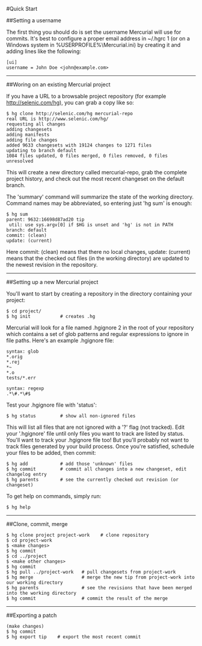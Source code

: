 #Quick Start

##Setting a username

The first thing you should do is set the username Mercurial will use for commits. It's best to configure a proper email address in ~/.hgrc 1 (or on a Windows system in %USERPROFILE%\Mercurial.ini) by creating it and adding lines like the following:

    [ui]
    username = John Doe <john@example.com>

****

##Woring on an existing Mercurial project

If you have a URL to a browsable project repository (for example http://selenic.com/hg), you can grab a copy like so:

    $ hg clone http://selenic.com/hg mercurial-repo
    real URL is http://www.selenic.com/hg/
    requesting all changes
    adding changesets
    adding manifests
    adding file changes
    added 9633 changesets with 19124 changes to 1271 files
    updating to branch default
    1084 files updated, 0 files merged, 0 files removed, 0 files unresolved
This will create a new directory called mercurial-repo, grab the complete project history, and check out the most recent changeset on the default branch.

The 'summary' command will summarize the state of the working directory. Command names may be abbreviated, so entering just 'hg sum' is enough:

    $ hg sum
    parent: 9632:16698d87ad20 tip
     util: use sys.argv[0] if $HG is unset and 'hg' is not in PATH
    branch: default
    commit: (clean)
    update: (current)
Here commit: (clean) means that there no local changes, update: (current) means that the checked out files (in the working directory) are updated to the newest revision in the repository. 

----

##Setting up a new Mercurial project

You'll want to start by creating a repository in the directory containing your project:

    $ cd project/
    $ hg init           # creates .hg
Mercurial will look for a file named .hgignore 2 in the root of your repository which contains a set of glob patterns and regular expressions to ignore in file paths. Here's an example .hgignore file:

    syntax: glob
    *.orig
    *.rej
    *~
    *.o
    tests/*.err
    
    syntax: regexp
    .*\#.*\#$
Test your .hgignore file with 'status':

    $ hg status         # show all non-ignored files
This will list all files that are not ignored with a '?' flag (not tracked). Edit your '.hgignore' file until only files you want to track are listed by status. You'll want to track your .hgignore file too! But you'll probably not want to track files generated by your build process. Once you're satisfied, schedule your files to be added, then commit:

    $ hg add            # add those 'unknown' files
    $ hg commit         # commit all changes into a new changeset, edit changelog entry
    $ hg parents        # see the currently checked out revision (or changeset)
To get help on commands, simply run:

    $ hg help

----

##Clone, commit, merge

    $ hg clone project project-work    # clone repository
    $ cd project-work
    $ <make changes>
    $ hg commit
    $ cd ../project
    $ <make other changes>
    $ hg commit
    $ hg pull ../project-work   # pull changesets from project-work
    $ hg merge                  # merge the new tip from project-work into our working directory
    $ hg parents                # see the revisions that have been merged into the working directory
    $ hg commit                 # commit the result of the merge

----

##Exporting a patch

    (make changes)
    $ hg commit
    $ hg export tip    # export the most recent commit


























